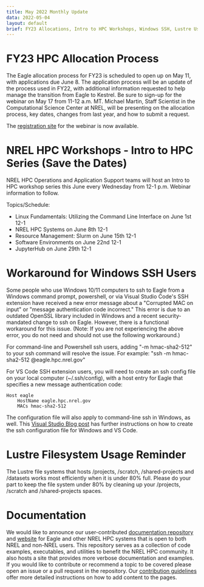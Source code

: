 ```yaml
---
title: May 2022 Monthly Update
data: 2022-05-04
layout: default
brief: FY23 Allocations, Intro to HPC Workshops, Windows SSH, Lustre Usage, Documentation
---
```


# FY23 HPC Allocation Process
The Eagle allocation process for FY23 is scheduled to open up on May 11, with applications due June 8. The application process will be an update of the process used in FY22, with additional information requested to help manage the transition from Eagle to Kestrel. Be sure to sign-up for the webinar on May 17 from 11-12 a.m. MT. Michael Martin, Staff Scientist in the Computational Science Center at NREL, will be presenting on the allocation process, key dates, changes from last year, and how to submit a request.  

The [registration site](https://nrel.zoomgov.com/meeting/register/vJItf-igpjouG2cx1ng4tinceiPhBw5Ufz4) for the webinar is now available.

# NREL HPC Workshops - Intro to HPC Series (Save the Dates)

NREL HPC Operations and Application Support teams will host an Intro to HPC workshop series this June every Wednesday from 12-1 p.m.  Webinar information to follow.

Topics/Schedule:

* Linux Fundamentals: Utilizing the Command Line Interface on June 1st 12-1
* NREL HPC Systems on June 8th 12-1
* Resource Management: Slurm on June 15th 12-1
* Software Environments on June 22nd 12-1
* JupyterHub on June 29th 12-1


# Workaround for Windows SSH Users
Some people who use Windows 10/11 computers to ssh to Eagle from a Windows command prompt, powershell, or via Visual Studio Code's SSH extension have received a new error message about a "Corrupted MAC on input" or "message authentication code incorrect." This error is due to an outdated OpenSSL library included in Windows and a recent security-mandated change to ssh on Eagle. However, there is a functional workaround for this issue. (Note: If you are not experiencing the above error, you do not need and should not use the following workaround.)

For command-line and Powershell ssh users, adding "-m hmac-sha2-512" to your ssh command will resolve the issue. For example: "ssh -m hmac-sha2-512 <username>@eagle.hpc.nrel.gov"

For VS Code SSH extension users, you will need to create an ssh config file on your local computer (~/.ssh/config), with a host entry for Eagle that specifies a new message authentication code: 
```
Host eagle
    HostName eagle.hpc.nrel.gov
    MACs hmac-sha2-512
```

The configuration file will also apply to command-line ssh in Windows, as well. This [Visual Studio Blog post](https://code.visualstudio.com/blogs/2019/10/03/remote-ssh-tips-and-tricks) has further instructions on how to create the ssh configuration file for Windows and VS Code.

# Lustre Filesystem Usage Reminder
The Lustre file systems that hosts /projects, /scratch, /shared-projects and /datasets works most efficiently when it is under 80% full. Please do your part to keep the file system under 80% by cleaning up your /projects, /scratch and /shared-projects spaces.

# Documentation
We would like to announce our user-contributed [documentation repository](https://github.com/NREL/HPC) and [website](https://nrel.github.io/HPC/) for Eagle and other NREL HPC systems that is open to both NREL and non-NREL users. This repository serves as a collection of code examples, executables, and utilities to benefit the NREL HPC community. It also hosts a site that provides more verbose documentation and examples.  If you would like to contribute or recommend a topic to be covered please open an issue or a pull request in the repository. Our [contribution guidelines](https://github.com/NREL/HPC/blob/code-examples/CONTRIBUTING.md) offer more detailed instructions on how to add content to the pages.
